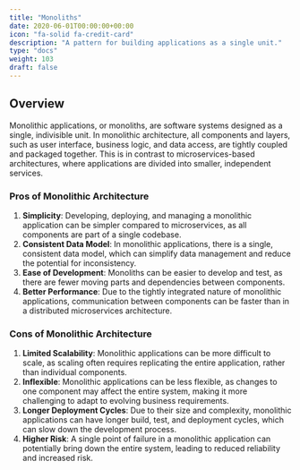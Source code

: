 ```yaml
---
title: "Monoliths"
date: 2020-06-01T00:00:00+00:00
icon: "fa-solid fa-credit-card"
description: "A pattern for building applications as a single unit."
type: "docs"
weight: 103
draft: false
---
```


## Overview

Monolithic applications, or monoliths, are software systems designed as a single, indivisible unit. In monolithic architecture, all components and layers, such as user interface, business logic, and data access, are tightly coupled and packaged together. This is in contrast to microservices-based architectures, where applications are divided into smaller, independent services.

### Pros of Monolithic Architecture

1. **Simplicity**: Developing, deploying, and managing a monolithic application can be simpler compared to microservices, as all components are part of a single codebase.
2. **Consistent Data Model**: In monolithic applications, there is a single, consistent data model, which can simplify data management and reduce the potential for inconsistency.
3. **Ease of Development**: Monoliths can be easier to develop and test, as there are fewer moving parts and dependencies between components.
4. **Better Performance**: Due to the tightly integrated nature of monolithic applications, communication between components can be faster than in a distributed microservices architecture.

### Cons of Monolithic Architecture

1. **Limited Scalability**: Monolithic applications can be more difficult to scale, as scaling often requires replicating the entire application, rather than individual components.
2. **Inflexible**: Monolithic applications can be less flexible, as changes to one component may affect the entire system, making it more challenging to adapt to evolving business requirements.
3. **Longer Deployment Cycles**: Due to their size and complexity, monolithic applications can have longer build, test, and deployment cycles, which can slow down the development process.
4. **Higher Risk**: A single point of failure in a monolithic application can potentially bring down the entire system, leading to reduced reliability and increased risk.
